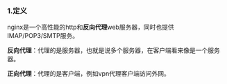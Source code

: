 ### 1.定义

nginx是一个高性能的http和**反向代理**web服务器，同时也提供IMAP/POP3/SMTP服务。

**反向代理**：代理的是服务器，也就是说多个服务器，在客户端看来像是一个服务器。

**正向代理**：代理的是客户端，例如vpn代理客户端访问外网。

